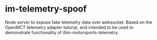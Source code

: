 # im-telemetry-spoof
Node server to expose fake telemetry data over websocket. Based on the OpenMCT telemetry adapter tutorial, and intended to be used to demonstrate functionality of illini-motorsports-telemetry.
